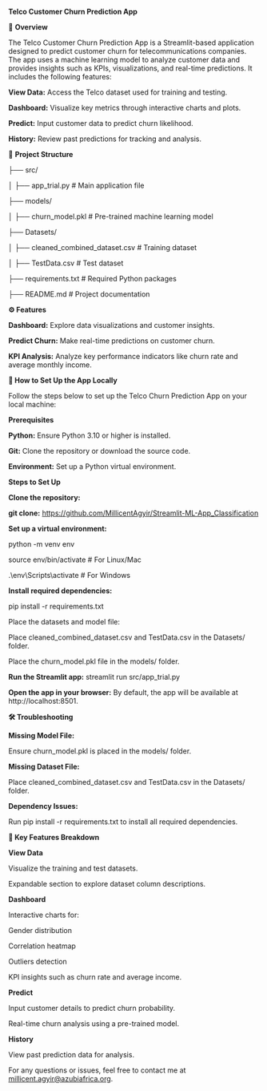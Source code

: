**Telco Customer Churn Prediction App**

📄 **Overview**

The Telco Customer Churn Prediction App is a Streamlit-based application designed to predict customer churn for telecommunications companies. The app uses a machine learning model to analyze customer data and provides insights such as KPIs, visualizations, and real-time predictions. It includes the following features:

**View Data:** Access the Telco dataset used for training and testing.

**Dashboard:** Visualize key metrics through interactive charts and plots.

**Predict:** Input customer data to predict churn likelihood.

**History:** Review past predictions for tracking and analysis.


📂 **Project Structure**

├── src/

│   ├── app_trial.py          # Main application file

├── models/

│   ├── churn_model.pkl # Pre-trained machine learning model

├── Datasets/

│   ├── cleaned_combined_dataset.csv # Training dataset

│   ├── TestData.csv                 # Test dataset

├── requirements.txt    # Required Python packages

├── README.md           # Project documentation



**⚙️ Features**

**Dashboard:** Explore data visualizations and customer insights.

**Predict Churn:** Make real-time predictions on customer churn.

**KPI Analysis:** Analyze key performance indicators like churn rate and average monthly income.


**🚀 How to Set Up the App Locally**

Follow the steps below to set up the Telco Churn Prediction App on your local machine:

**Prerequisites**

**Python:** Ensure Python 3.10 or higher is installed.

**Git:** Clone the repository or download the source code.

**Environment:** Set up a Python virtual environment.


**Steps to Set Up**

**Clone the repository:**

**git clone:** https://github.com/MillicentAgyir/Streamlit-ML-App_Classification

**Set up a virtual environment:**

python -m venv env

source env/bin/activate   # For Linux/Mac

.\env\Scripts\activate    # For Windows


**Install required dependencies:**

pip install -r requirements.txt

Place the datasets and model file:


Place cleaned_combined_dataset.csv and TestData.csv in the Datasets/ folder.

Place the churn_model.pkl file in the models/ folder.

**Run the Streamlit app:**
streamlit run src/app_trial.py

**Open the app in your browser:**
By default, the app will be available at http://localhost:8501.


**🛠️ Troubleshooting**


**Missing Model File:**

Ensure churn_model.pkl is placed in the models/ folder.

**Missing Dataset File:**

Place cleaned_combined_dataset.csv and TestData.csv in the Datasets/ folder.

**Dependency Issues:**

Run pip install -r requirements.txt to install all required dependencies.

**🧩 Key Features Breakdown**


**View Data**

Visualize the training and test datasets.

Expandable section to explore dataset column descriptions.


**Dashboard**

Interactive charts for:

Gender distribution

Correlation heatmap

Outliers detection

KPI insights such as churn rate and average income.


**Predict**

Input customer details to predict churn probability.

Real-time churn analysis using a pre-trained model.


**History**

View past prediction data for analysis.



For any questions or issues, feel free to contact me at millicent.agyir@azubiafrica.org.
